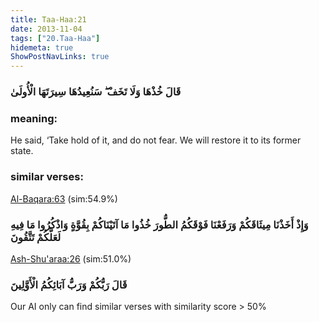 ```yaml
---
title: Taa-Haa:21
date: 2013-11-04
tags: ["20.Taa-Haa"]
hidemeta: true 
ShowPostNavLinks: true 
---
```

### قَالَ خُذْهَا وَلَا تَخَفْ ۖ سَنُعِيدُهَا سِيرَتَهَا الْأُولَىٰ
### meaning: 
He said, ‘Take hold of it, and do not fear. We will restore it to its former state.
### similar verses: 

[Al-Baqara:63](/2/63) (sim:54.9%)

### وَإِذْ أَخَذْنَا مِيثَاقَكُمْ وَرَفَعْنَا فَوْقَكُمُ الطُّورَ خُذُوا مَا آتَيْنَاكُمْ بِقُوَّةٍ وَاذْكُرُوا مَا فِيهِ لَعَلَّكُمْ تَتَّقُونَ

[Ash-Shu'araa:26](/26/26) (sim:51.0%)

### قَالَ رَبُّكُمْ وَرَبُّ آبَائِكُمُ الْأَوَّلِينَ

Our AI only can find similar verses with similarity score > 50% 



